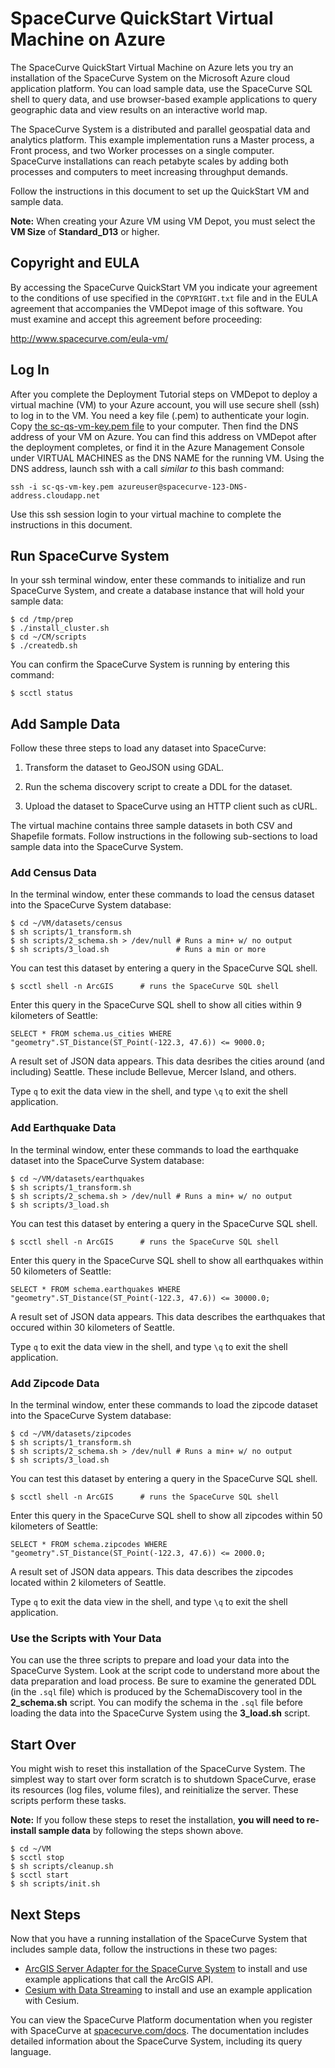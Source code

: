 SpaceCurve QuickStart Virtual Machine on Azure
==================================================

The SpaceCurve QuickStart Virtual Machine on Azure lets you try an installation of the
SpaceCurve System on the Microsoft Azure cloud application platform. 
You can load sample data, use the SpaceCurve SQL shell to
query data, and use browser-based example applications to query geographic data
and view results on an interactive world map.

The SpaceCurve System is a distributed and parallel geospatial data and
analytics platform. This example implementation runs a Master process, a Front
process, and two Worker processes on a single computer. SpaceCurve installations
can reach petabyte scales by adding both processes and computers to meet
increasing throughput demands.

Follow the instructions in this document to set up the QuickStart VM and sample
data.

**Note:** When creating your Azure VM using VM Depot, you must select the **VM Size** of **Standard_D13** or higher.


Copyright and EULA
--------------------

By accessing the SpaceCurve QuickStart VM you indicate your agreement to the
conditions of use specified in the `COPYRIGHT.txt` file and in the EULA
agreement that accompanies the VMDepot image of this software. You must examine
and accept this agreement before proceeding:

http://www.spacecurve.com/eula-vm/


Log In
------

After you complete the Deployment Tutorial steps on VMDepot to deploy a virtual machine (VM) to your Azure account, you will use secure shell (ssh) to log in to the VM. You need a key file (.pem) to authenticate your login. Copy [the sc-qs-vm-key.pem file](sc-qs-vm-key.pem) to your computer. Then find the DNS address of your VM on Azure. You can find this address on VMDepot after the deployment completes, or find it in the Azure Management Console under VIRTUAL MACHINES as the DNS NAME for the running VM. Using the DNS address, launch ssh with a call *similar to* this bash command:

`ssh -i sc-qs-vm-key.pem azureuser@spacecurve-123-DNS-address.cloudapp.net`

Use this ssh session login to your virtual machine to complete the instructions in this document.

Run SpaceCurve System
---------

In your ssh terminal window, enter these commands to initialize and run SpaceCurve System, and create a database instance that will hold your sample data:

~~~~~~~~~~~~~~~~~~~~~~~~~~~~~~~~~~~~~~~~~~~~~~~~~~~~~~~~~~~~~~~~~~~~~~~~~~~~~~~~
$ cd /tmp/prep
$ ./install_cluster.sh
$ cd ~/CM/scripts
$ ./createdb.sh
~~~~~~~~~~~~~~~~~~~~~~~~~~~~~~~~~~~~~~~~~~~~~~~~~~~~~~~~~~~~~~~~~~~~~~~~~~~~~~~~

You can confirm the SpaceCurve System is running by entering this command:

`$ scctl status`


Add Sample Data
---------------

Follow these three steps to load any dataset into SpaceCurve:

1.  Transform the dataset to GeoJSON using GDAL.

2.  Run the schema discovery script to create a DDL for the dataset.

3.  Upload the dataset to SpaceCurve using an HTTP client such as cURL.

The virtual machine contains three sample datasets in both CSV and Shapefile
formats. Follow instructions in the following sub-sections to load sample data
into the SpaceCurve System.

### Add Census Data

In the terminal window, enter these commands to load the census dataset into the
SpaceCurve System database:

~~~~~~~~~~~~~~~~~~~~~~~~~~~~~~~~~~~~~~~~~~~~~~~~~~~~~~~~~~~~~~~~~~~~~~~~~~~~~~~~
$ cd ~/VM/datasets/census
$ sh scripts/1_transform.sh
$ sh scripts/2_schema.sh > /dev/null # Runs a min+ w/ no output
$ sh scripts/3_load.sh               # Runs a min or more
~~~~~~~~~~~~~~~~~~~~~~~~~~~~~~~~~~~~~~~~~~~~~~~~~~~~~~~~~~~~~~~~~~~~~~~~~~~~~~~~

You can test this dataset by entering a query in the SpaceCurve SQL shell.

~~~~~~~~~~~~~~~~~~~~~~~~~~~~~~~~~~~~~~~~~~~~~~~~~~~~~~~~~~~~~~~~~~~~~~~~~~~~~~~~
$ scctl shell -n ArcGIS      # runs the SpaceCurve SQL shell
~~~~~~~~~~~~~~~~~~~~~~~~~~~~~~~~~~~~~~~~~~~~~~~~~~~~~~~~~~~~~~~~~~~~~~~~~~~~~~~~

Enter this query in the SpaceCurve SQL shell to show all cities within 9
kilometers of Seattle:

~~~~~~~~~~~~~~~~~~~~~~~~~~~~~~~~~~~~~~~~~~~~~~~~~~~~~~~~~~~~~~~~~~~~~~~~~~~~~~~~
SELECT * FROM schema.us_cities WHERE "geometry".ST_Distance(ST_Point(-122.3, 47.6)) <= 9000.0;
~~~~~~~~~~~~~~~~~~~~~~~~~~~~~~~~~~~~~~~~~~~~~~~~~~~~~~~~~~~~~~~~~~~~~~~~~~~~~~~~

A result set of JSON data appears. This data desribes the cities around (and
including) Seattle. These include Bellevue, Mercer Island, and others.

Type `q` to exit the data view in the shell, and type `\q` to exit the shell
application.

### Add Earthquake Data

In the terminal window, enter these commands to load the earthquake dataset into
the SpaceCurve System database:

~~~~~~~~~~~~~~~~~~~~~~~~~~~~~~~~~~~~~~~~~~~~~~~~~~~~~~~~~~~~~~~~~~~~~~~~~~~~~~~~
$ cd ~/VM/datasets/earthquakes
$ sh scripts/1_transform.sh
$ sh scripts/2_schema.sh > /dev/null # Runs a min+ w/ no output
$ sh scripts/3_load.sh         
~~~~~~~~~~~~~~~~~~~~~~~~~~~~~~~~~~~~~~~~~~~~~~~~~~~~~~~~~~~~~~~~~~~~~~~~~~~~~~~~

You can test this dataset by entering a query in the SpaceCurve SQL shell.

~~~~~~~~~~~~~~~~~~~~~~~~~~~~~~~~~~~~~~~~~~~~~~~~~~~~~~~~~~~~~~~~~~~~~~~~~~~~~~~~
$ scctl shell -n ArcGIS      # runs the SpaceCurve SQL shell
~~~~~~~~~~~~~~~~~~~~~~~~~~~~~~~~~~~~~~~~~~~~~~~~~~~~~~~~~~~~~~~~~~~~~~~~~~~~~~~~

Enter this query in the SpaceCurve SQL shell to show all earthquakes within 50
kilometers of Seattle:

~~~~~~~~~~~~~~~~~~~~~~~~~~~~~~~~~~~~~~~~~~~~~~~~~~~~~~~~~~~~~~~~~~~~~~~~~~~~~~~~
SELECT * FROM schema.earthquakes WHERE "geometry".ST_Distance(ST_Point(-122.3, 47.6)) <= 30000.0;
~~~~~~~~~~~~~~~~~~~~~~~~~~~~~~~~~~~~~~~~~~~~~~~~~~~~~~~~~~~~~~~~~~~~~~~~~~~~~~~~

A result set of JSON data appears. This data describes the earthquakes that
occured within 30 kilometers of Seattle.

Type `q` to exit the data view in the shell, and type `\q` to exit the shell
application.

### Add Zipcode Data

In the terminal window, enter these commands to load the zipcode dataset into
the SpaceCurve System database:

~~~~~~~~~~~~~~~~~~~~~~~~~~~~~~~~~~~~~~~~~~~~~~~~~~~~~~~~~~~~~~~~~~~~~~~~~~~~~~~~
$ cd ~/VM/datasets/zipcodes
$ sh scripts/1_transform.sh
$ sh scripts/2_schema.sh > /dev/null # Runs a min+ w/ no output
$ sh scripts/3_load.sh         
~~~~~~~~~~~~~~~~~~~~~~~~~~~~~~~~~~~~~~~~~~~~~~~~~~~~~~~~~~~~~~~~~~~~~~~~~~~~~~~~

You can test this dataset by entering a query in the SpaceCurve SQL shell.

~~~~~~~~~~~~~~~~~~~~~~~~~~~~~~~~~~~~~~~~~~~~~~~~~~~~~~~~~~~~~~~~~~~~~~~~~~~~~~~~
$ scctl shell -n ArcGIS      # runs the SpaceCurve SQL shell
~~~~~~~~~~~~~~~~~~~~~~~~~~~~~~~~~~~~~~~~~~~~~~~~~~~~~~~~~~~~~~~~~~~~~~~~~~~~~~~~

Enter this query in the SpaceCurve SQL shell to show all zipcodes within 50
kilometers of Seattle:

~~~~~~~~~~~~~~~~~~~~~~~~~~~~~~~~~~~~~~~~~~~~~~~~~~~~~~~~~~~~~~~~~~~~~~~~~~~~~~~~
SELECT * FROM schema.zipcodes WHERE "geometry".ST_Distance(ST_Point(-122.3, 47.6)) <= 2000.0;
~~~~~~~~~~~~~~~~~~~~~~~~~~~~~~~~~~~~~~~~~~~~~~~~~~~~~~~~~~~~~~~~~~~~~~~~~~~~~~~~

A result set of JSON data appears. This data describes the zipcodes located
within 2 kilometers of Seattle.

Type `q` to exit the data view in the shell, and type `\q` to exit the shell
application.

### Use the Scripts with Your Data

You can use the three scripts to prepare and load your data into the SpaceCurve
System. Look at the script code to understand more about the data preparation
and load process. Be sure to examine the generated DDL (in the `.sql` file)
which is produced by the SchemaDiscovery tool in the **2\_schema.sh** script.
You can modify the schema in the `.sql` file before loading the data into the
SpaceCurve System using the **3\_load.sh** script.

Start Over
----------

You might wish to reset this installation of the SpaceCurve System. The simplest
way to start over form scratch is to shutdown SpaceCurve, erase its resources
(log files, volume files), and reinitialize the server. These scripts perform
these tasks.

**Note:** If you follow these steps to reset the installation, **you will need
to re-install sample data** by following the steps shown above.

~~~~~~~~~~~~~~~~~~~~~~~~~~~~~~~~~~~~~~~~~~~~~~~~~~~~~~~~~~~~~~~~~~~~~~~~~~~~~~~~
$ cd ~/VM
$ scctl stop
$ sh scripts/cleanup.sh 
$ scctl start
$ sh scripts/init.sh 
~~~~~~~~~~~~~~~~~~~~~~~~~~~~~~~~~~~~~~~~~~~~~~~~~~~~~~~~~~~~~~~~~~~~~~~~~~~~~~~~

Next Steps
----------

Now that you have a running installation of the SpaceCurve System that includes
sample data, follow the instructions in these two pages:
 -  [ArcGIS Server Adapter for the
SpaceCurve System][1] to install and use example applications that call the ArcGIS API.
 - [Cesium with Data Streaming][2] to install and use an example application with Cesium.

You can view the SpaceCurve Platform documentation when you register with SpaceCurve at [spacecurve.com/docs](http://www.spacecurve.com/docs). The documentation includes detailed
information about the SpaceCurve System, including its query language.


[1]: <README.md>
[2]: <https://github.com/SpaceCurve/cesium/blob/master/README.md>
